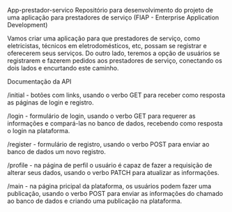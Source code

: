 App-prestador-servico
Repositório para desenvolvimento do projeto de uma aplicação para prestadores de serviço (FIAP - Enterprise Application Development)

Vamos criar uma aplicação para que prestadores de serviço, como eletricistas, técnicos em eletrodomésticos, etc, possam se registrar e oferecerem seus serviços.
Do outro lado, teremos a opção de usuários se registrarem e fazerem pedidos aos prestadores de serviço, conectando os dois lados e encurtando este caminho.


Documentação da API

/initial - botões com links, usando o verbo GET para receber como resposta as páginas de login e registro.

/login - formulário de login, usando o verbo GET para requerer as informações e compará-las no banco de dados, recebendo como resposta o login na plataforma.

/register - formulário de registro, usando o verbo POST para enviar ao banco de dados um novo registro.

/profile - na página de perfil o usuário é capaz de fazer a requisição de alterar seus dados, usando o verbo PATCH para atualizar as informações.

/main - na página pricipal da plataforma, os usuários podem fazer uma publicação, usando o verbo POST para enviar as informações do chamado ao banco de dados e criando uma publicação na plataforma.
